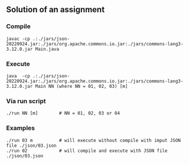## Solution of an assignment
### Compile
    javac -cp .:./jars/json-20220924.jar:./jars/org.apache.commons.io.jar:./jars/commons-lang3-3.12.0.jar Main.java
### Execute
    java  -cp .:./jars/json-20220924.jar:./jars/org.apache.commons.io.jar:./jars/commons-lang3-3.12.0.jar Main NN (where NN = 01, 02, 03) [m]
### Via run script
    ./run NN [m]        # NN = 01, 02, 03 or 04
### Examples
    ./run 03 m          # will execute without compile with imput JSON file ./json/03.json
    ./run 02            # will compile and execute with JSON file ./json/03.json
